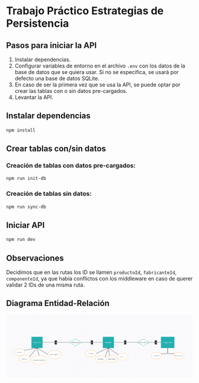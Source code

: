 
# Trabajo Práctico Estrategias de Persistencia

## Pasos para iniciar la API

1. Instalar dependencias.
2. Configurar variables de entorno en el archivo `.env` con los datos de la base de datos que se quiera usar. Si no se especifica, se usará por defecto una base de datos SQLite.
3. En caso de ser la primera vez que se usa la API, se puede optar por crear las tablas con o sin datos pre-cargados.
4. Levantar la API.

## Instalar dependencias

```bash
npm install
```

## Crear tablas con/sin datos

### Creación de tablas con datos pre-cargados:

```bash
npm run init-db
```

### Creación de tablas sin datos:

```bash
npm run sync-db
```

## Iniciar API

```bash
npm run dev
```

## Observaciones

Decidimos que en las rutas los ID se llamen `productoId`, `fabricanteId`, `componenteId`, ya que había conflictos con los middleware en caso de querer validar 2 IDs de una misma ruta.

## Diagrama Entidad-Relación

![DER](./data/DER.png)